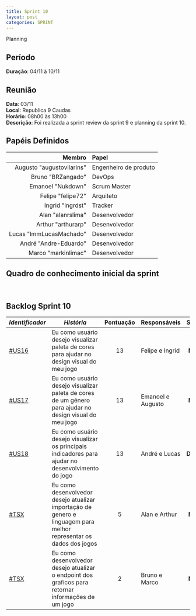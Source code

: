 ```yaml
---
title: Sprint 10
layout: post
categories: SPRINT
---
```

Planning

## Período

**Duração**: 04/11 à 10/11

## Reunião

<b>Data</b>: 03/11 <br/>
<b>Local</b>: Republica 9 Caudas<br/>
<b>Horário</b>: 08h00 às 13h00<br/>
<b>Descrição</b>: Foi realizada a sprint review da sprint 9 e planning da sprint 10.

## Papéis Definidos

|Membro|Papel|
|-:|:-|
|Augusto "augustovilarins" | Engenheiro de produto|
|Bruno "BRZangado" | DevOps |
|Emanoel "Nukdown" | Scrum Master |
|Felipe "felipe72" | Arquiteto |  
|Ingrid "ingrdst" | Tracker |
|Alan "alanrslima" | Desenvolvedor |
|Arthur "arthurarp" | Desenvolvedor |
|Lucas "lmmLucasMachado" | Desenvolvedor |
|André "Andre-Eduardo" | Desenvolvedor|
|Marco "markinlimac" | Desenvolvedor|

## Quadro de conhecimento inicial da sprint

<img src="" />

<img src="" />


## Backlog Sprint 10

| *Identificador* | ***História*** | **Pontuação** | **Responsáveis** | **Status** |
| ------ | ------------ |     :---:     |  ---------------- | :---:  |
|[#US16](https://github.com/fga-eps-mds/2018.2-GamesBI/issues/147) | Eu como usuário desejo visualizar paleta de cores para ajudar no design visual do meu jogo | 13 | Felipe e Ingrid | **Nova**  |
|[#US17](https://github.com/fga-eps-mds/2018.2-GamesBI/issues/147) | 	Eu como usuário desejo visualizar paleta de cores de um gênero para ajudar no design visual do meu jogo | 13 | Emanoel e Augusto | **Nova**  |
|[#US18](https://github.com/fga-eps-mds/2018.2-GamesBI/issues/147) | Eu como usuário desejo visualizar os principais indicadores para ajudar no desenvolvimento do jogo | 13 | André e Lucas | **Débito**  |
|[#TSX](https://github.com/fga-eps-mds/2018.2-GamesBI/issues/) | Eu como desenvolvedor desejo atualizar importação de genero e linguagem para melhor representar os dados dos jogos |5| Alan e Arthur| **Nova**  |
|[#TSX](https://github.com/fga-eps-mds/2018.2-GamesBI/issues/) | Eu como desenvolvedor desejo atualizar o endpoint dos graficos para retornar informações de um jogo |2| Bruno e Marco | **Nova**  |
